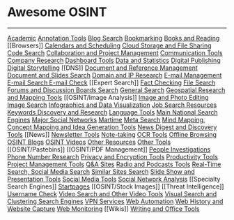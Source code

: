 # Awesome OSINT 
---
[Academic](Academic.md)
[Annotation Tools](Annotation%20Tools.md)
[Blog Search](Blog%20Search.md)
[Bookmarking](Bookmarking.md)
[Books and Reading](Books%20and%20Reading.md)
[[Browsers]]
[Calendars and Scheduling](Calendars%20and%20Scheduling.md)
[Cloud Storage and File Sharing](Cloud%20Storage%20and%20File%20Sharing.md)
[Code Search](Code%20Search.md)
[Collaboration and Project Management](Collaboration%20and%20Project%20Management.md)
[Communication Tools](Communication%20Tools.md)
[Company Research](Company%20Research.md)
[Dashboard Tools](Dashboard%20Tools.md)
[Data and Statistics](Data%20and%20Statistics.md)
[Digital Publishing](Digital%20Publishing.md)
[Digital Storytelling](Digital%20Storytelling.md)
[[DNS]]
[Document and Reference Management](Document%20and%20Reference%20Management.md)
[Document and Slides Search](Document%20and%20Slides%20Search.md)
[Domain and IP Research](Domain%20and%20IP%20Research.md)
[E-mail Management](E-mail%20Management.md)
[E-mail Search  E-mail Check](E-mail%20Search%20%20E-mail%20Check.md)
[[Expert Search]]
[Fact Checking](Fact%20Checking.md)
[File Search](File%20Search.md)
[Forums and Discussion Boards Search](Forums%20and%20Discussion%20Boards%20Search.md)
[General Search](General%20Search.md)
[Geospatial Research and Mapping Tools](Geospatial%20Research%20and%20Mapping%20Tools.md)
[[OSINT/Image Analysis]]
[Image and Photo Editing](Image%20and%20Photo%20Editing.md)
[Image Search](Image%20Search.md)
[Infographics and Data Visualization](Infographics%20and%20Data%20Visualization.md)
[Job Search Resources](Job%20Search%20Resources.md)
[Keywords Discovery and Research](Keywords%20Discovery%20and%20Research.md)
[Language Tools](Language%20Tools.md)
[Main National Search Engines](Main%20National%20Search%20Engines.md)
[Major Social Networks](Major%20Social%20Networks.md)
[Martime](Martime.md)
[Meta Search](Meta%20Search.md)
[Mind Mapping, Concept Mapping and Idea Generation Tools](Mind%20Mapping,%20Concept%20Mapping%20and%20Idea%20Generation%20Tools.md)
[News Digest and Discovery Tools](News%20Digest%20and%20Discovery%20Tools.md)
[[News]]
[Newsletter Tools](Newsletter%20Tools.md)
[Note-taking](Note-taking.md)
[OCR Tools](OCR%20Tools.md)
[Offline Browsing](Offline%20Browsing.md)
[OSINT Blogs](OSINT%20Blogs.md)
[OSINT Videos](OSINT%20Videos.md)
[Other Resources](Other%20Resources.md)
[Other Tools](Other%20Tools.md)
[[OSINT/Pastebins]]
[[OSINT/PDF Management]]
[People Investigations](People%20Investigations.md)
[Phone Number Research](Phone%20Number%20Research.md)
[Privacy and Encryption Tools](Privacy%20and%20Encryption%20Tools.md)
[Productivity Tools](Productivity%20Tools.md)
[Project Management Tools](Project%20Management%20Tools.md)
[Q&A Sites](Q&A%20Sites.md)
[Radio and Podcasts Tools](Radio%20and%20Podcasts%20Tools.md)
[Real-Time Search, Social Media Search](Real-Time%20Search,%20Social%20Media%20Search.md)
[Similar Sites Search](Similar%20Sites%20Search.md)
[Slide Show and Presentation Tools](Slide%20Show%20and%20Presentation%20Tools.md)
[Social Media Tools](Social%20Media%20Tools.md)
[Social Network Analysis](Social%20Network%20Analysis.md)
[[Specialty Search Engines]]
[Startpages](Startpages.md)
[[OSINT/Stock Images]]
[[Threat Intelligence]]
[Username Check](Username%20Check.md)
[Video Search and Other Video Tools](Video%20Search%20and%20Other%20Video%20Tools.md)
[Visual Search and Clustering Search Engines](Visual%20Search%20and%20Clustering%20Search%20Engines.md)
[VPN Services](VPN%20Services.md)
[Web Automation](Web%20Automation.md)
[Web History and Website Capture](Web%20History%20and%20Website%20Capture.md)
[Web Monitoring](Web%20Monitoring.md)
[[Wikis]]
[Writing and Office Tools](Writing%20and%20Office%20Tools.md)